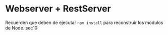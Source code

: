 # Webserver + RestServer

Recuerden que deben de ejecutar ```npm install``` para reconstruir los modulos de Node.
sec10
